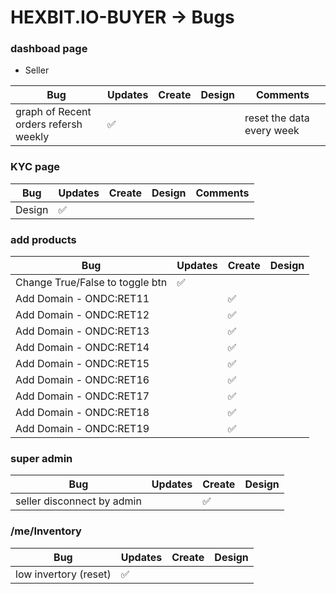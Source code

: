 # HEXBIT.IO-BUYER -> Bugs

### dashboad page

- Seller

| Bug                                   | Updates | Create | Design | Comments                  |
| ------------------------------------- | ------- | ------ | ------ | ------------------------- |
| graph of Recent orders refersh weekly | ✅      |        |        | reset the data every week |

### KYC page

| Bug    | Updates | Create | Design | Comments |
| ------ | ------- | ------ | ------ | -------- |
| Design | ✅      |        |        |          |

### add products

| Bug                             | Updates | Create | Design |
| ------------------------------- | ------- | ------ | ------ |
| Change True/False to toggle btn | ✅      |        |        |
| Add Domain - ONDC:RET11         |         | ✅     |        |
| Add Domain - ONDC:RET12         |         | ✅     |        |
| Add Domain - ONDC:RET13         |         | ✅     |        |
| Add Domain - ONDC:RET14         |         | ✅     |        |
| Add Domain - ONDC:RET15         |         | ✅     |        |
| Add Domain - ONDC:RET16         |         | ✅     |        |
| Add Domain - ONDC:RET17         |         | ✅     |        |
| Add Domain - ONDC:RET18         |         | ✅     |        |
| Add Domain - ONDC:RET19         |         | ✅     |        |

### super admin

| Bug                        | Updates | Create | Design |
| -------------------------- | ------- | ------ | ------ |
| seller disconnect by admin |         | ✅     |        |

### /me/Inventory

| Bug                   | Updates | Create | Design |
| --------------------- | ------- | ------ | ------ |
| low invertory (reset) | ✅      |        |        |
